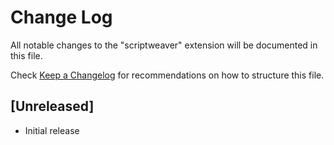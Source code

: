 # Change Log

All notable changes to the "scriptweaver" extension will be documented in this file.

Check [Keep a Changelog](http://keepachangelog.com/) for recommendations on how to structure this file.

## [Unreleased]

- Initial release